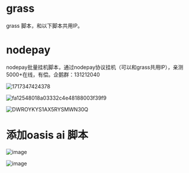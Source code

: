 # grass
grass 脚本，和以下脚本共用IP。

# nodepay
nodepay批量挂机脚本，通过nodepay协议挂机（可以和grass共用IP），亲测5000+在线，有偿。企鹅群：131212040



![1717347424378](https://github.com/YiMoWanXia/nodepay/assets/53363856/5f148021-a14b-4b4a-bc19-263a15f6de26)

![fa12548018a03332c4e48188003f39f9](https://github.com/YiMoWanXia/nodepay/assets/53363856/3376fb9b-2d10-4aff-a22d-f1394bda6c2d)

![DWROYKY$S1AX5R$YSMWN30Q](https://github.com/YiMoWanXia/nodepay/assets/53363856/e4a36d88-ef16-4276-915f-16610c0d2cd7)


# 添加oasis ai 脚本

![image](https://github.com/YiMoWanXia/nodepay/assets/53363856/bb05cfa5-f15e-4cff-a3b5-2b3e1f0f1007)

![image](https://github.com/YiMoWanXia/nodepay/assets/53363856/258e31dc-b5fd-4ada-952f-15469c9b3050)
